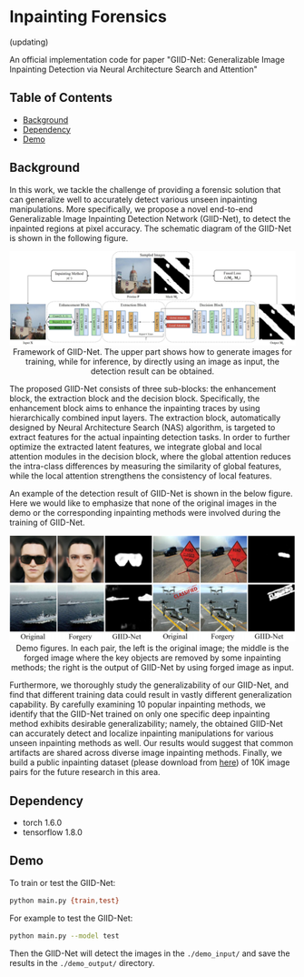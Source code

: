 # Inpainting Forensics

(updating)

An official implementation code for paper "GIID-Net: Generalizable Image Inpainting Detection via Neural Architecture Search and Attention"

## Table of Contents

- [Background](#background)
- [Dependency](#dependency)
- [Demo](#demo)


## Background
In this work, we tackle the challenge of providing a forensic solution that can generalize well to accurately detect various unseen inpainting manipulations. More specifically, we
propose a novel end-to-end Generalizable Image Inpainting Detection Network (GIID-Net), to detect the inpainted regions at pixel accuracy. The schematic diagram of the GIID-Net is shown in the following figure.

<p align='center'>  
  <img src='https://github.com/HighwayWu/InpaintingForensics/blob/master/imgs/framework.jpg' width='870'/>
  Framework of GIID-Net. The upper part shows how to generate images for training, while for inference, by directly using an image as input, the detection result can be obtained.
</p>

The proposed GIID-Net consists of three sub-blocks: the enhancement block, the extraction block and the decision block. Specifically, the enhancement block aims to enhance the inpainting traces by using hierarchically combined input layers. The extraction block, automatically designed by Neural Architecture Search (NAS) algorithm, is targeted to extract features for the actual inpainting detection tasks. In order to further optimize the extracted latent features, we integrate global and local attention modules in the decision block, where the global attention reduces the intra-class differences by measuring the similarity of global features, while the local attention strengthens the consistency of local features.

An example of the detection result of GIID-Net is shown in the below figure. Here we would like to emphasize that none of the original images in the demo or the corresponding
inpainting methods were involved during the training of GIID-Net.

<p align='center'>
  <img src='https://github.com/HighwayWu/InpaintingForensics/blob/master/imgs/demo.png' width='870'/>
  Demo figures. In each pair, the left is the original image; the middle is the forged image where the key objects are removed by some inpainting methods; the right is the output of GIID-Net by using forged image as input.
</p>

Furthermore, we thoroughly study the generalizability of our GIID-Net, and find that different training data could result in vastly different generalization capability. By carefully examining 10 popular inpainting methods, we identify that the GIID-Net trained on only one specific deep inpainting method exhibits desirable generalizability; namely, the obtained GIID-Net can accurately detect and localize inpainting manipulations for various unseen inpainting methods as well. Our results would suggest that common artifacts are shared across diverse image inpainting methods. Finally, we build a public inpainting dataset (please download from [here]('https://test')) of 10K image pairs for the future research in this area.

## Dependency
- torch 1.6.0
- tensorflow 1.8.0

## Demo

To train or test the GIID-Net:
```bash
python main.py {train,test}
```

For example to test the GIID-Net:
```bash
python main.py --model test
```
Then the GIID-Net will detect the images in the `./demo_input/` and save the results in the `./demo_output/` directory.
